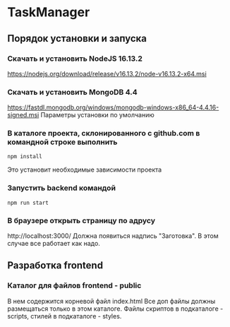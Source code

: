 # TaskManager

## Порядок установки и запуска

### Скачать и установить NodeJS 16.13.2
https://nodejs.org/download/release/v16.13.2/node-v16.13.2-x64.msi

### Скачать и установить MongoDB 4.4
https://fastdl.mongodb.org/windows/mongodb-windows-x86_64-4.4.16-signed.msi
Параметры установки по умолчанию

### В каталоге проекта, склонированного с github.com в командной строке выполнить
```
npm install
```
Это установит необходимые зависимости проекта

### Запустить backend командой
```
npm run start
```

### В браузере открыть страницу по адрусу
http://localhost:3000/
Должна появиться надпись "Заготовка". В этом случае все работает как надо.

## Разработка frontend

### Каталог для файлов frontend - public

В нем содержится корневой файл index.html
Все доп файлы должны размещаться только в этом каталоге.
Файлы скриптов в подкаталоге - scripts, стилей в подкаталоге - styles.
